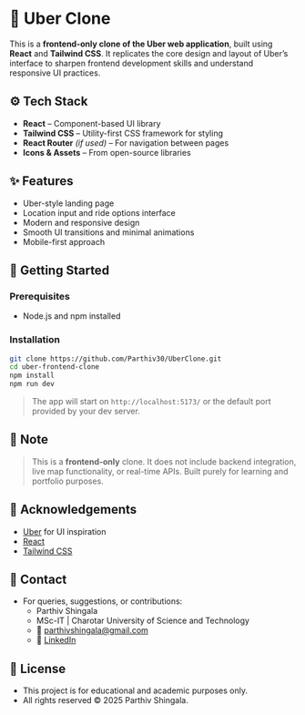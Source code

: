 # 🚖 Uber Clone

This is a **frontend-only clone of the Uber web application**, built using **React** and **Tailwind CSS**. It replicates the core design and layout of Uber’s interface to sharpen frontend development skills and understand responsive UI practices.

## ⚙️ Tech Stack

- **React** – Component-based UI library
- **Tailwind CSS** – Utility-first CSS framework for styling
- **React Router** *(if used)* – For navigation between pages
- **Icons & Assets** – From open-source libraries

## ✨ Features

- Uber-style landing page
- Location input and ride options interface
- Modern and responsive design
- Smooth UI transitions and minimal animations
- Mobile-first approach

## 🚀 Getting Started

### Prerequisites

- Node.js and npm installed

### Installation

```bash
git clone https://github.com/Parthiv30/UberClone.git
cd uber-frontend-clone
npm install
npm run dev
```

> The app will start on `http://localhost:5173/` or the default port provided by your dev server.

## 📌 Note

> This is a **frontend-only** clone. It does not include backend integration, live map functionality, or real-time APIs. Built purely for learning and portfolio purposes.

## 🙌 Acknowledgements

- [Uber](https://www.uber.com/) for UI inspiration  
- [React](https://reactjs.org/)  
- [Tailwind CSS](https://tailwindcss.com/)

## 📧 Contact
- For queries, suggestions, or contributions:
  - Parthiv Shingala
  - MSc-IT | Charotar University of Science and Technology
  - 📧 parthivshingala@gmail.com
  - 💼 [LinkedIn](https://www.linkedin.com/in/parthiv-shingala-933224322/)  
 
## 📝 License
- This project is for educational and academic purposes only.
- All rights reserved © 2025 Parthiv Shingala.
